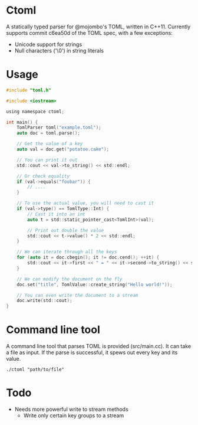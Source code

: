 Ctoml
=====

A statically typed parser for @mojombo's TOML, written in C++11. Currently supports commit c6ea50d of the TOML spec, with a few exceptions:

* Unicode support for strings
* Null characters ('\0') in string literals

Usage
=====

```c
#include "toml.h"

#include <iostream>

using namespace ctoml;

int main() {
	TomlParser toml("example.toml");
	auto doc = toml.parse();

	// Get the value of a key
	auto val = doc.get("potatoe.cake");

	// You can print it out
	std::cout << val->to_string() << std::endl;

	// Or check equality
	if (val->equals("foobar")) {
		// ....
	}

	// To use the actual value, you will need to cast it
	if (val->type() == TomlType::Int) {
		// Cast it into an int
		auto t = std::static_pointer_cast<TomlInt>(val);

		// Print out double the value
		std::cout << t->value() * 2 << std::endl;
	}

	// We can iterate through all the keys
	for (auto it = doc.cbegin(); it != doc.cend(); ++it) {
		std::cout << it->first << " = " << it->second->to_string() << std::endl;
	}

	// We can modify the document on the fly
	doc.set("title", TomlValue::create_string("Hello world!"));

	// You can even write the document to a stream
	doc.write(std::cout);
}
```

Command line tool
=================

A command line tool that parses TOML is provided (src/main.cc). It can take a file as input. If the parse is successful, it spews out every key and its value.

```
./ctoml "path/to/file"
```

Todo
====

* Needs more powerful write to stream methods
	* Write only certain key groups to a stream